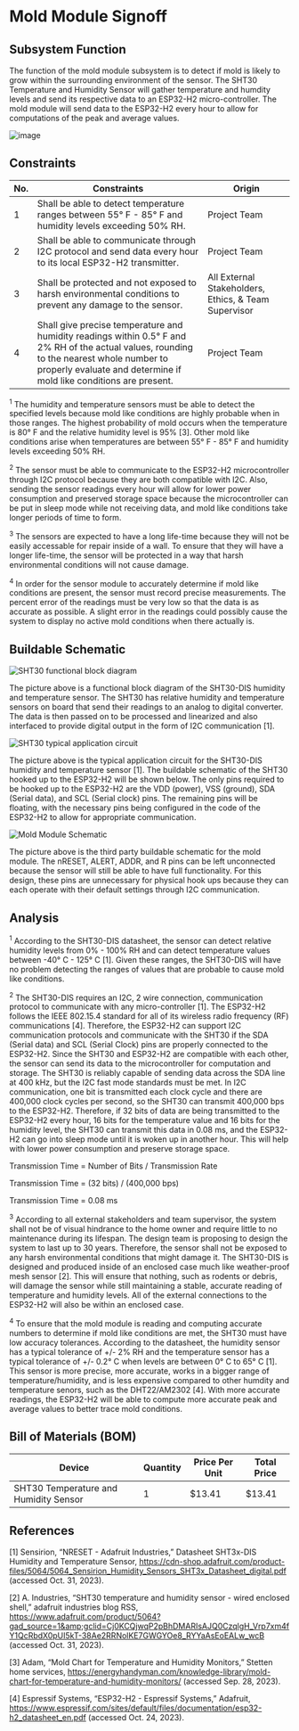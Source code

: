 # Mold Module Signoff

## Subsystem Function
The function of the mold module subsystem is to detect if mold is likely to grow within the surrounding environment of the sensor. The SHT30 Temperature and Humidity Sensor will gather temperature and humdity levels and send its respective data to an ESP32-H2 micro-controller. The mold module will send data to the ESP32-H2 every hour to allow for computations of the peak and average values.

![image](https://github.com/jacksonrwoodard/HouseHealthMonitoring/assets/104484972/3401a3b6-74a1-49af-a090-dfe94abc742c)


## Constraints
| No. | Constraints | Origin |
| --- | ----------- | ------ |
|  1  | Shall be able to detect temperature ranges between 55&deg; F - 85&deg; F and humidity levels exceeding 50% RH. | Project Team |
|  2  | Shall be able to communicate through I2C protocol and send data every hour to its local ESP32-H2 transmitter. | Project Team |
|  3  | Shall be protected and not exposed to harsh environmental conditions to prevent any damage to the sensor. | All External Stakeholders, Ethics, & Team Supervisor |
|  4  | Shall give precise temperature and humidity readings within 0.5&deg; F and 2% RH of the actual values, rounding to the nearest whole number to properly evaluate and determine if mold like conditions are present. | Project Team |

<sup>1</sup> The humidity and temperature sensors must be able to detect the specified levels because mold like conditions are highly probable when in those ranges. The highest probability of mold occurs when the temperature is 80&deg; F and the relative humidity level is 95% [3]. Other mold like conditions arise when temperatures are between 55&deg; F - 85&deg; F and humidity levels exceeding 50% RH.

<sup>2</sup> The sensor must be able to communicate to the ESP32-H2 microcontroller through I2C protocol because they are both compatible with I2C. Also, sending the sensor readings every hour will allow for lower power consumption and preserved storage space because the microcontroller can be put in sleep mode while not receiving data, and mold like conditions take longer periods of time to form.

<sup>3</sup> The sensors are expected to have a long life-time because they will not be easily accessable for repair inside of a wall. To ensure that they will have a longer life-time, the sensor will be protected in a way that harsh environmental conditions will not cause damage.

<sup>4</sup> In order for the sensor module to accurately determine if mold like conditions are present, the sensor must record precise measurements. The percent error of the readings must be very low so that the data is as accurate as possible. A slight error in the readings could possibly cause the system to display no active mold conditions when there actually is.

## Buildable Schematic
![SHT30 functional block diagram](https://github.com/jacksonrwoodard/HouseHealthMonitoring/assets/104484972/f956cbd5-82c0-45e2-a615-ddc1c76373ab)

The picture above is a functional block diagram of the SHT30-DIS humidity and temperature sensor. The SHT30 has relative humidity and temperature sensors on board that send their readings to an analog to digital converter. The data is then passed on to be processed and linearized and also interfaced to provide digital output in the form of I2C communication [1].

![SHT30 typical application circuit](https://github.com/jacksonrwoodard/HouseHealthMonitoring/assets/104484972/83353a31-a4a4-4d47-a92d-57a60be18f95)

The picture above is the typical application circuit for the SHT30-DIS humidity and temperature sensor [1]. The buildable schematic of the SHT30 hooked up to the ESP32-H2 will be shown below. The only pins required to be hooked up to the ESP32-H2 are the VDD (power), VSS (ground), SDA (Serial data), and SCL (Serial clock) pins. The remaining pins will be floating, with the necessary pins being configured in the code of the ESP32-H2 to allow for appropriate communication.

![Mold Module Schematic](https://github.com/jacksonrwoodard/HouseHealthMonitoring/assets/104484972/72dc5b90-b7a2-4e37-96ee-ff3282232189)

The picture above is the third party buildable schematic for the mold module. The nRESET, ALERT, ADDR, and R pins can be left unconnected because the sensor will still be able to have full functionality. For this design, these pins are unnecessary for physical hook ups because they can each operate with their default settings through I2C communication.

## Analysis
<sup>1</sup> According to the SHT30-DIS datasheet, the sensor can detect relative humidity levels from 0% - 100% RH and can detect temperature values between -40&deg; C - 125&deg; C [1]. Given these ranges, the SHT30-DIS will have no problem detecting the ranges of values that are probable to cause mold like conditions.

<sup>2</sup> The SHT30-DIS requires an I2C, 2 wire connection, communication protocol to communicate with any micro-controller [1]. The ESP32-H2 follows the IEEE 802.15.4 standard for all of its wireless radio frequency (RF) communications [4]. Therefore, the ESP32-H2 can support I2C communication protocols and communicate with the SHT30 if the SDA (Serial data) and SCL (Serial Clock) pins are properly connected to the ESP32-H2. Since the SHT30 and ESP32-H2 are compatible with each other, the sensor can send its data to the microcontroller for computation and storage. The SHT30 is reliably capable of sending data across the SDA line at 400 kHz, but the I2C fast mode standards must be met. In I2C communication, one bit is transmitted each clock cycle and there are 400,000 clock cycles per second, so the SHT30 can transmit 400,000 bps to the ESP32-H2. Therefore, if 32 bits of data are being transmitted to the ESP32-H2 every hour, 16 bits for the temperature value and 16 bits for the humidity level, the SHT30 can transmit this data in 0.08 ms, and the ESP32-H2 can go into sleep mode until it is woken up in another hour. This will help with lower power consumption and preserve storage space.

Transmission Time = Number of Bits / Transmission Rate

Transmission Time = (32 bits) / (400,000 bps)

Transmission Time = 0.08 ms

<sup>3</sup> According to all external stakeholders and team supervisor, the system shall not be of visual hindrance to the home owner and require little to no maintenance during its lifespan. The design team is proposing to design the system to last up to 30 years. Therefore, the sensor shall not be exposed to any harsh environmental conditions that might damage it. The SHT30-DIS is designed and produced inside of an enclosed case much like weather-proof mesh sensor [2]. This will ensure that nothing, such as rodents or debris, will damage the sensor while still maintaining a stable, accurate reading of temperature and humidity levels. All of the external connections to the ESP32-H2 will also be within an enclosed case.

<sup>4</sup> To ensure that the mold module is reading and computing accurate numbers to determine if mold like conditions are met, the SHT30 must have low accuracy tolerances. According to the datasheet, the humidity sensor has a typical tolerance of +/- 2% RH and the temperature sensor has a typical tolerance of +/- 0.2&deg; C when levels are between 0&deg; C to 65&deg; C [1]. This sensor is more precise, more accurate, works in a bigger range of temperature/humidity, and is less expensive compared to other humdity and temperature senors, such as the DHT22/AM2302 [4]. With more accurate readings, the ESP32-H2 will be able to compute more accurate peak and average values to better trace mold conditions.

## Bill of Materials (BOM)
| Device | Quantity | Price Per Unit | Total Price |
| ------ | -------- | -------------- | ----------- |
| SHT30 Temperature and Humidity Sensor | 1 | $13.41 | $13.41 |

## References
[1] Sensirion, “NRESET - Adafruit Industries,” Datasheet SHT3x-DIS Humidity and Temperature Sensor, https://cdn-shop.adafruit.com/product-files/5064/5064_Sensirion_Humidity_Sensors_SHT3x_Datasheet_digital.pdf (accessed Oct. 31, 2023).

[2] A. Industries, “SHT30 temperature and humidity sensor - wired enclosed shell,” adafruit industries blog RSS, https://www.adafruit.com/product/5064?gad_source=1&amp;gclid=Cj0KCQjwqP2pBhDMARIsAJQ0CzqlgH_Vrp7xm4fY1QcRbdX0pUI5kT-38Ae2RRNolKE7GWGYOe8_RYYaAsEoEALw_wcB (accessed Oct. 31, 2023).

[3] Adam, “Mold Chart for Temperature and Humidity Monitors,” Stetten home services, https://energyhandyman.com/knowledge-library/mold-chart-for-temperature-and-humidity-monitors/ (accessed Sep. 28, 2023).

[4] Espressif Systems, “ESP32-H2 - Espressif Systems,” Adafruit, https://www.espressif.com/sites/default/files/documentation/esp32-h2_datasheet_en.pdf (accessed Oct. 24, 2023).
